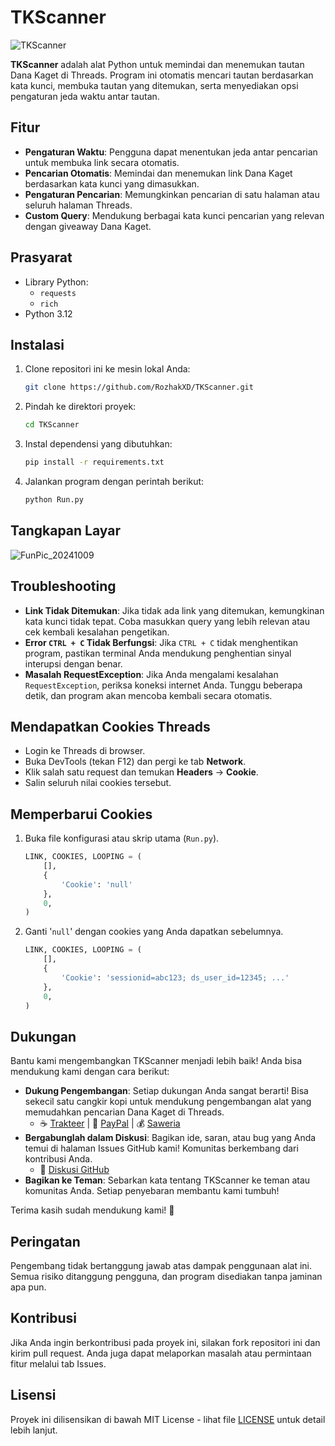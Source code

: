 # TKScanner
![TKScanner](https://github.com/user-attachments/assets/77a15160-481f-43aa-ab23-684db5539ad0)

**TKScanner** adalah alat Python untuk memindai dan menemukan tautan Dana Kaget di Threads. Program ini otomatis mencari tautan berdasarkan kata kunci, membuka tautan yang ditemukan, serta menyediakan opsi pengaturan jeda waktu antar tautan.

## Fitur
- **Pengaturan Waktu**: Pengguna dapat menentukan jeda antar pencarian untuk membuka link secara otomatis.
- **Pencarian Otomatis**: Memindai dan menemukan link Dana Kaget berdasarkan kata kunci yang dimasukkan.
- **Pengaturan Pencarian**: Memungkinkan pencarian di satu halaman atau seluruh halaman Threads.
- **Custom Query**: Mendukung berbagai kata kunci pencarian yang relevan dengan giveaway Dana Kaget.

## Prasyarat
- Library Python:
    - `requests`
    - `rich`
- Python 3.12

## Instalasi
1. Clone repositori ini ke mesin lokal Anda:
    ```bash
    git clone https://github.com/RozhakXD/TKScanner.git
    ```
2. Pindah ke direktori proyek:
    ```bash
    cd TKScanner
    ```
3. Instal dependensi yang dibutuhkan:
    ```bash
    pip install -r requirements.txt
    ```
4. Jalankan program dengan perintah berikut:
    ```bash
    python Run.py
    ```

## Tangkapan Layar
![FunPic_20241009](https://github.com/user-attachments/assets/5344debd-c0fe-4b81-89fd-6f8766ee1b3f)

## Troubleshooting
- **Link Tidak Ditemukan**: Jika tidak ada link yang ditemukan, kemungkinan kata kunci tidak tepat. Coba masukkan query yang lebih relevan atau cek kembali kesalahan pengetikan.
- **Error `CTRL + C` Tidak Berfungsi**: Jika `CTRL + C` tidak menghentikan program, pastikan terminal Anda mendukung penghentian sinyal interupsi dengan benar.
- **Masalah RequestException**: Jika Anda mengalami kesalahan `RequestException`, periksa koneksi internet Anda. Tunggu beberapa detik, dan program akan mencoba kembali secara otomatis.

## Mendapatkan Cookies Threads
- Login ke Threads di browser.
- Buka DevTools (tekan F12) dan pergi ke tab **Network**.
- Klik salah satu request dan temukan **Headers** → **Cookie**.
- Salin seluruh nilai cookies tersebut.

## Memperbarui Cookies
1. Buka file konfigurasi atau skrip utama (`Run.py`).
    ```python
    LINK, COOKIES, LOOPING = (
        [],
        {
            'Cookie': 'null'
        },
        0,
    )
    ```
2. Ganti '`null`' dengan cookies yang Anda dapatkan sebelumnya.
    ```python
    LINK, COOKIES, LOOPING = (
        [],
        {
            'Cookie': 'sessionid=abc123; ds_user_id=12345; ...'
        },
        0,
    )
    ```

## Dukungan
Bantu kami mengembangkan TKScanner menjadi lebih baik! Anda bisa mendukung kami dengan cara berikut:

- **Dukung Pengembangan**: Setiap dukungan Anda sangat berarti! Bisa sekecil satu cangkir kopi untuk mendukung pengembangan alat yang memudahkan pencarian Dana Kaget di Threads.
    - ☕ [Trakteer](https://trakteer.id/rozhak_official/tip) | 💸 [PayPal](https://paypal.me/rozhak9) | 💰 [Saweria](https://saweria.co/rozhak9)
- **Bergabunglah dalam Diskusi**: Bagikan ide, saran, atau bug yang Anda temui di halaman Issues GitHub kami! Komunitas berkembang dari kontribusi Anda.
    - 💬 [Diskusi GitHub](https://github.com/RozhakXD/TKScanner/issues)
- **Bagikan ke Teman**: Sebarkan kata tentang TKScanner ke teman atau komunitas Anda. Setiap penyebaran membantu kami tumbuh!

Terima kasih sudah mendukung kami! 🙏

## Peringatan
Pengembang tidak bertanggung jawab atas dampak penggunaan alat ini. Semua risiko ditanggung pengguna, dan program disediakan tanpa jaminan apa pun.

## Kontribusi
Jika Anda ingin berkontribusi pada proyek ini, silakan fork repositori ini dan kirim pull request. Anda juga dapat melaporkan masalah atau permintaan fitur melalui tab Issues.

## Lisensi
Proyek ini dilisensikan di bawah MIT License - lihat file [LICENSE](https://github.com/RozhakXD/TKScanner/blob/main/LICENSE) untuk detail lebih lanjut.
